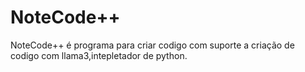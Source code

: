 # NoteCode++
NoteCode++ é programa para criar codigo com suporte a criação de codigo com llama3,intepletador de python.
